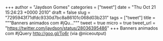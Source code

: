 
+++
author = "Jaydson Gomes"
categories = ["tweet"]
date = "Thu Oct 21 15:24:23 +0000 2010"
draft = false
slug = "7295943f71dfdc9330d7bc8a86101c068d03b231"
tags = ["tweet"]
title = """Banners animados com #jQu..."""
tweet = true
micro = true
tweet_url = "https://twitter.com/jaydson/status/28036395486"
+++
Banners animados com #jQuery http://goo.gl/To6r (via @niceoutput)
